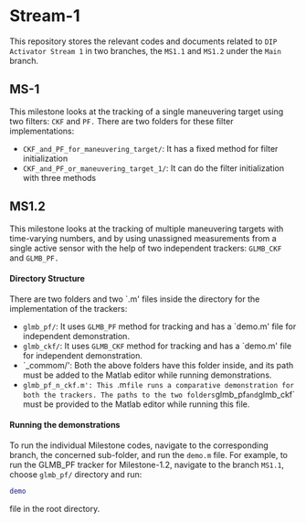 # Stream-1
This repository stores the relevant codes and documents related to ``DIP Activator Stream 1`` in two branches, the `MS1.1` and `MS1.2` under the `Main` branch.
## MS-1
This milestone looks at the tracking of a single maneuvering target using two filters: `CKF` and `PF.`
There are two folders for these filter implementations:
- `CKF_and_PF_for_maneuvering_target/`: It has a fixed method for filter initialization
- `CKF_and_PF_or_maneuvering_target_1/`: It can do the filter initialization with three methods 
## MS1.2
This milestone looks at the tracking of multiple maneuvering targets with time-varying numbers, and by using unassigned measurements from a single active sensor with the help of two independent trackers: `GLMB_CKF` and `GLMB_PF.`

#### Directory Structure
There are two folders and two `.m' files inside the directory for the implementation of the trackers:
- `glmb_pf/`: It uses `GLMB_PF` method for tracking and has a `demo.m' file for independent demonstration.
- `glmb_ckf/`: It uses `GLMB_CKF` method for tracking and has a `demo.m' file for independent demonstration. 
- `_commom/': Both the above folders have this folder inside, and its path must be added to the Matlab editor while running demonstrations.
- `glmb_pf_n_ckf.m': This `.m` file runs a comparative demonstration for both the trackers. The paths to the two folders `glmb_pf` and `glmb_ckf` must be provided to the Matlab editor while running this file.

#### Running the demonstrations
To run the individual Milestone codes, navigate to the corresponding branch, the concerned sub-folder,  and run the `demo.m` file. For example, to run the GLMB_PF tracker for Milestone-1.2, navigate to the branch `MS1.1`, choose `glmb_pf/` directory and run:
```matlab
demo
```
file in the root directory.

